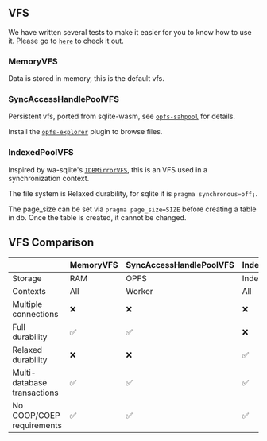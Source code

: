 ## VFS

We have written several tests to make it easier for you to know how to use it.
Please go to [`here`](https://github.com/Spxg/sqlite-wasm-rs/tree/master/sqlite-wasm-rs/tests) to check it out.

### MemoryVFS

Data is stored in memory, this is the default vfs.

### SyncAccessHandlePoolVFS

Persistent vfs, ported from sqlite-wasm, see [`opfs-sahpool`](https://sqlite.org/wasm/doc/trunk/persistence.md#vfs-opfs-sahpool) for details.

Install the [`opfs-explorer`](https://chromewebstore.google.com/detail/opfs-explorer/acndjpgkpaclldomagafnognkcgjignd) plugin to browse files.

### IndexedPoolVFS

Inspired by wa-sqlite's [`IDBMirrorVFS`](https://github.com/rhashimoto/wa-sqlite/blob/master/src/examples/IDBMirrorVFS.js), this is an VFS used in a synchronization context.

The file system is Relaxed durability, for sqlite it is `pragma synchronous=off;`.

The page_size can be set via `pragma page_size=SIZE` before creating a table in db. Once the table is created, it cannot be changed.

## VFS Comparison

||MemoryVFS|SyncAccessHandlePoolVFS|IndexedPoolVFS|
|-|-|-|-|
|Storage|RAM|OPFS|IndexedDB|
|Contexts|All|Worker|All|
|Multiple connections|:x:|:x:|:x:|
|Full durability|✅|✅|:x:|
|Relaxed durability|:x:|:x:|✅|
|Multi-database transactions|✅|✅|✅|
|No COOP/COEP requirements|✅|✅|✅|
